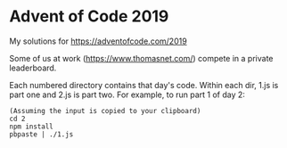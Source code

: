 # Advent of Code 2019

My solutions for https://adventofcode.com/2019

Some of us at work (https://www.thomasnet.com/) compete in a private leaderboard.

Each numbered directory contains that day's code. Within each dir, 1.js is part one and 2.js is part two. For example, to run part 1 of day 2:

```
(Assuming the input is copied to your clipboard)
cd 2
npm install
pbpaste | ./1.js
```
